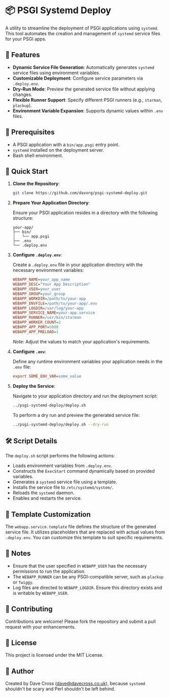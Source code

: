 # 📦 PSGI Systemd Deploy

A utility to streamline the deployment of PSGI applications using `systemd`.
This tool automates the creation and management of `systemd` service files
for your PSGI apps.

## 🔧 Features

- **Dynamic Service File Generation**: Automatically generates `systemd`
  service files using environment variables.
- **Customizable Deployment**: Configure service parameters via `.deploy.env`.
- **Dry-Run Mode**: Preview the generated service file without applying
  changes.
- **Flexible Runner Support**: Specify different PSGI runners (e.g., `starman`,
  `plackup`).
- **Environment Variable Expansion**: Supports dynamic values within `.env`
  files.

## 📄 Prerequisites

- A PSGI application with a `bin/app.psgi` entry point.
- `systemd` installed on the deployment server.
- Bash shell environment.

## 🚀 Quick Start

1. **Clone the Repository**:

   ```bash
   git clone https://github.com/davorg/psgi-systemd-deploy.git
   ```

2. **Prepare Your Application Directory**:

   Ensure your PSGI application resides in a directory with the following
   structure:

   ```
   your-app/
   ├── bin/
   │   └── app.psgi
   ├── .env
   └── .deploy.env
   ```

3. **Configure `.deploy.env`**:

   Create a `.deploy.env` file in your application directory with the necessary
   environment variables:

   ```ini
   WEBAPP_NAME=your_app_name
   WEBAPP_DESC="Your App Description"
   WEBAPP_USER=your_user
   WEBAPP_GROUP=your_group
   WEBAPP_WORKDIR=/path/to/your-app
   WEBAPP_ENVFILE=/path/to/your-app/.env
   WEBAPP_LOGDIR=/var/log/your-app
   WEBAPP_SERVICE_NAME=your-app.service
   WEBAPP_RUNNER=/usr/bin/starman
   WEBAPP_WORKER_COUNT=2
   WEBAPP_APP_PORT=5000
   WEBAPP_APP_PRELOAD=1
   ```

   *Note*: Adjust the values to match your application's requirements.

4. **Configure `.env`**:

   Define any runtime environment variables your application needs in the
   `.env` file:

   ```ini
   export SOME_ENV_VAR=some_value
   ```

5. **Deploy the Service**:

   Navigate to your application directory and run the deployment script:

   ```bash
   ../psgi-systemd-deploy/deploy.sh
   ```

   To perform a dry run and preview the generated service file:

   ```bash
   ../psgi-systemd-deploy/deploy.sh --dry-run
   ```

## 🛠️ Script Details

The `deploy.sh` script performs the following actions:

- Loads environment variables from `.deploy.env`.
- Constructs the `ExecStart` command dynamically based on provided variables.
- Generates a `systemd` service file using a template.
- Installs the service file to `/etc/systemd/system/`.
- Reloads the `systemd` daemon.
- Enables and restarts the service.

## 📝 Template Customization

The `webapp.service.template` file defines the structure of the generated
service file. It utilizes placeholders that are replaced with actual values
from `.deploy.env`. You can customize this template to suit specific
requirements.

## 📌 Notes

- Ensure that the user specified in `WEBAPP_USER` has the necessary permissions
  to run the application.
- The `WEBAPP_RUNNER` can be any PSGI-compatible server, such as `plackup` or
  `Twiggy`.
- Log files are directed to `WEBAPP_LOGDIR`. Ensure this directory exists and
  is writable by `WEBAPP_USER`.

## 🤝 Contributing

Contributions are welcome! Please fork the repository and submit a pull
request with your enhancements.

## 📄 License

This project is licensed under the MIT License.

## 👤 Author

Created by Dave Cross (dave@davecross.co.uk), because `systemd` shouldn't be
scary and Perl shouldn't be left behind.

